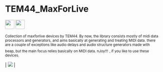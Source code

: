 # TEM44_MaxForLive

<img src="https://encrypted-tbn0.gstatic.com/images?q=tbn:ANd9GcTKqQzE75zFJogTSztJ4GvRbIbNHjvDSc_5YYL2AgGciP3O5lP_" height="30"></img>
<img src="http://www.aes.org/students/images/2015/AES137-cycling-74.png" height="30"></img>

<sub>Collection of maxforlive devices by TEM44. By now, the library consists mostly of midi data processors and generators, and aims basically at generating and treating MIDI data. there are a couple of exceptions like audio delays and audio structure generators made with beap, but the main focus relies basically on MIDI data. nJoy!!!</sub> <sub>, if you like to use these devices.</sub>


| [![](https://www.paypalobjects.com/en_US/i/btn/btn_donateCC_LG.gif)](https://www.paypal.com/cgi-bin/webscr?cmd=_s-xclick&hosted_button_id=JGGN7CCJJN2G8) |



